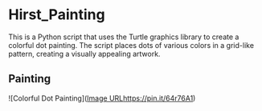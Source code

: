 # Hirst_Painting

This is a Python script that uses the Turtle graphics library to create a colorful dot painting. The script places dots of various colors in a grid-like pattern, creating a visually appealing artwork.

## Painting
![Colorful Dot Painting]([Image URL](https://pin.it/64r76A1)https://pin.it/64r76A1)


